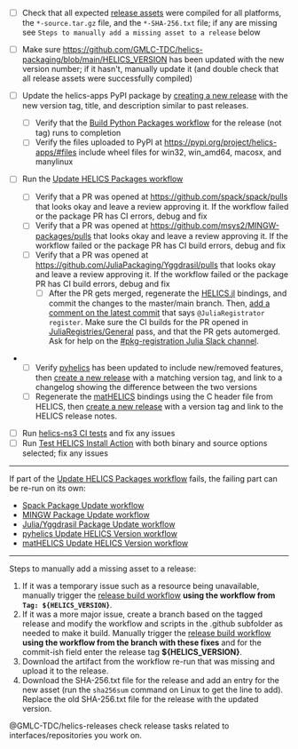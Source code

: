- [ ] Check that all expected [release assets](https://github.com/GMLC-TDC/HELICS/releases/${HELICS_VERSION}) were compiled for all platforms, the `*-source.tar.gz` file, and the `*-SHA-256.txt` file; if any are missing see `Steps to manually add a missing asset to a release` below
- [ ] Make sure <https://github.com/GMLC-TDC/helics-packaging/blob/main/HELICS_VERSION> has been updated with the new version number; if it hasn't, manually update it (and double check that all release assets were successfully compiled)

- [ ] Update the helics-apps PyPI package by [creating a new release](https://github.com/GMLC-TDC/helics-packaging/releases/new?tag=${HELICS_VERSION}&title=HELICS%20${HELICS_VERSION}%20release&body=HELICS%20${HELICS_VERSION}%20release%20changes:%20https://github.com/GMLC-TDC/HELICS/releases/tag/${HELICS_VERSION}) with the new version tag, title, and description similar to past releases.
  - [ ] Verify that the [Build Python Packages workflow](https://github.com/GMLC-TDC/helics-packaging/actions/workflows/pythonpackage.yml) for the release (not tag) runs to completion
  - [ ] Verify the files uploaded to PyPI at <https://pypi.org/project/helics-apps/#files> include wheel files for win32, win_amd64, macosx, and manylinux
- [ ] Run the [Update HELICS Packages workflow](https://github.com/GMLC-TDC/helics-packaging/actions/workflows/update-helics.yml)
  - [ ] Verify that a PR was opened at <https://github.com/spack/spack/pulls> that looks okay and leave a review approving it. If the workflow failed or the package PR has CI errors, debug and fix
  - [ ] Verify that a PR was opened at <https://github.com/msys2/MINGW-packages/pulls> that looks okay and leave a review approving it. If the workflow failed or the package PR has CI build errors, debug and fix
  - [ ] Verify that a PR was opened at <https://github.com/JuliaPackaging/Yggdrasil/pulls> that looks okay and leave a review approving it. If the workflow failed or the package PR has CI build errors, debug and fix
    - [ ] After the PR gets merged, regenerate the [HELICS.jl](https://github.com/GMLC-TDC/HELICS.jl) bindings, and commit the changes to the master/main branch. Then, [add a comment on the latest commit](https://github.com/GMLC-TDC/HELICS.jl/commit/master/#new_commit_comment_field) that says `@JuliaRegistrator register`. Make sure the CI builds for the PR opened in [JuliaRegistries/General](https://github.com/JuliaRegistries/General/pulls) pass, and that the PR gets automerged. Ask for help on the [#pkg-registration Julia Slack channel](https://julialang.org/slack/).
-
  - [ ] Verify [pyhelics](https://github.com/GMLC-TDC/pyhelics) has been updated to include new/removed features, then [create a new release](https://github.com/GMLC-TDC/pyhelics/releases/new?tag=${HELICS_VERSION}&title=${HELICS_VERSION}&body=**Full%20Changelog**:%20https://github.com/GMLC-TDC/pyhelics/compare/${HELICS_PREV_VERSION}...${HELICS_VERSION}) with a matching version tag, and link to a changelog showing the difference between the two versions
  - [ ] Regenerate the [matHELICS](https://github.com/GMLC-TDC/matHELICS) bindings using the C header file from HELICS, then [create a new release](<https://github.com/GMLC-TDC/matHELICS/releases/new?tag=${HELICS_VERSION}&title=${HELICS_VERSION}&body=Release%20for%20[HELICS%20${HELICS_VERSION}](https://github.com/GMLC-TDC/HELICS/releases/tag/${HELICS_VERSION})>) with a version tag and link to the HELICS release notes.
- [ ] Run [helics-ns3 CI tests](https://github.com/GMLC-TDC/helics-ns3/actions/workflows/ci.yml) and fix any issues
- [ ] Run [Test HELICS Install Action](https://github.com/GMLC-TDC/helics-action/actions/workflows/test-helics-install.yml) with both binary and source options selected; fix any issues

---

If part of the [Update HELICS Packages workflow](https://github.com/GMLC-TDC/helics-packaging/actions/workflows/update-helics.yml) fails, the failing part can be re-run on its own:

- [Spack Package Update workflow](https://github.com/GMLC-TDC/helics-packaging/actions/workflows/update-spack-package.yml)
- [MINGW Package Update workflow](https://github.com/GMLC-TDC/helics-packaging/actions/workflows/update-mingw-package.yml)
- [Julia/Yggdrasil Package Update workflow](https://github.com/GMLC-TDC/helics-packaging/actions/workflows/update-yggdrasil-package.yml)
- [pyhelics Update HELICS Version workflow](https://github.com/GMLC-TDC/pyhelics/actions/workflows/update-helics.yml)
- [matHELICS Update HELICS Version workflow](https://github.com/GMLC-TDC/matHELICS/actions/workflows/update-helics.yml)

---

Steps to manually add a missing asset to a release:

1. If it was a temporary issue such as a resource being unavailable, manually trigger the [release build workflow](https://github.com/GMLC-TDC/HELICS/actions/workflows/release-build.yml) **using the workflow from `Tag: ${HELICS_VERSION}`**.
2. If it was a more major issue, create a branch based on the tagged release and modify the workflow and scripts in the .github subfolder as needed to make it build. Manually trigger the [release build workflow](https://github.com/GMLC-TDC/HELICS/actions/workflows/release-build.yml) **using the workflow from the branch with these fixes** and for the commit-ish field enter the release tag **${HELICS_VERSION}**.
3. Download the artifact from the workflow re-run that was missing and upload it to the release.
4. Download the SHA-256.txt file for the release and add an entry for the new asset (run the `sha256sum` command on Linux to get the line to add). Replace the old SHA-256.txt file for the release with the updated version.

@GMLC-TDC/helics-releases check release tasks related to interfaces/repositories you work on.
